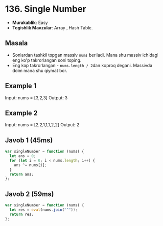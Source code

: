 # 136. Single Number

- **Murakablik**: Easy
- **Tegishlik Mavzular**: Array , Hash Table.

## Masala

- Sonlardan tashkil topgan massiv `nums` beriladi. Mana shu massiv ichidagi eng ko'p takrorlangan soni toping.
- Eng kop takrorlangan - `nums.length / 2`dan koproq degani. Massivda doim mana shu qiymat bor.

## Example 1

Input: nums = [3,2,3]
Output: 3

## Example 2

Input: nums = [2,2,1,1,1,2,2]
Output: 2

## Javob 1 (45ms)

```javascript
var singleNumber = function (nums) {
  let ans = 0;
  for (let i = 0; i < nums.length; i++) {
    ans ^= nums[i];
  }
  return ans;
};
```

## Javob 2 (59ms)

```javascript
var singleNumber = function (nums) {
  let res = eval(nums.join("^"));
  return res;
};
```
